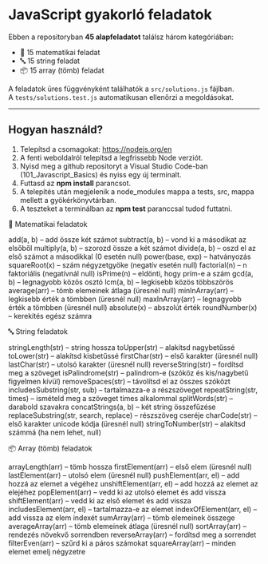 # JavaScript gyakorló feladatok

Ebben a repositoryban **45 alapfeladatot** találsz három kategóriában:  
- 🧮 15 matematikai feladat  
- 🔤 15 string feladat  
- 📦 15 array (tömb) feladat  

A feladatok üres függvényként találhatók a `src/solutions.js` fájlban.  
A `tests/solutions.test.js` automatikusan ellenőrzi a megoldásokat.

---

## Hogyan használd?

1. Telepítsd a csomagokat:
    https://nodejs.org/en
2. A fenti weboldalról telepítsd a legfrissebb Node verziót.
3. Nyisd meg a github repositoryt a Visual Studio Code-ban (101_Javascript_Basics) és nyiss egy új terminalt.
4. Futtasd az **npm install** parancsot.
5. A telepítés után megjelenik a node_modules mappa a tests, src, mappa mellett a gyökérkönyvtárban.
6. A teszteket a terminálban az **npm test** paranccsal tudod futtatni.


🧮 Matematikai feladatok

add(a, b) – add össze két számot
subtract(a, b) – vond ki a másodikat az elsőből
multiply(a, b) – szorozd össze a két számot
divide(a, b) – oszd el az első számot a másodikkal (0 esetén null)
power(base, exp) – hatványozás
squareRoot(x) – szám négyzetgyöke (negatív esetén null)
factorial(n) – n faktoriális (negatívnál null)
isPrime(n) – eldönti, hogy prím-e a szám
gcd(a, b) – legnagyobb közös osztó
lcm(a, b) – legkisebb közös többszörös
average(arr) – tömb elemeinek átlaga (üresnél null)
minInArray(arr) – legkisebb érték a tömbben (üresnél null)
maxInArray(arr) – legnagyobb érték a tömbben (üresnél null)
absolute(x) – abszolút érték
roundNumber(x) – kerekítés egész számra

🔤 String feladatok

stringLength(str) – string hossza
toUpper(str) – alakítsd nagybetűssé
toLower(str) – alakítsd kisbetűssé
firstChar(str) – első karakter (üresnél null)
lastChar(str) – utolsó karakter (üresnél null)
reverseString(str) – fordítsd meg a szöveget
isPalindrome(str) – palindrom-e (szóköz és kis/nagybetű figyelmen kívül)
removeSpaces(str) – távolítsd el az összes szóközt
includesSubstring(str, sub) – tartalmazza-e a részszöveget
repeatString(str, times) – ismételd meg a szöveget times alkalommal
splitWords(str) – darabold szavakra
concatStrings(a, b) – két string összefűzése
replaceSubstring(str, search, replace) – részszöveg cseréje
charCode(str) – első karakter unicode kódja (üresnél null)
stringToNumber(str) – alakítsd számmá (ha nem lehet, null)

📦 Array (tömb) feladatok

arrayLength(arr) – tömb hossza
firstElement(arr) – első elem (üresnél null)
lastElement(arr) – utolsó elem (üresnél null)
pushElement(arr, el) – add hozzá az elemet a végéhez
unshiftElement(arr, el) – add hozzá az elemet az elejéhez
popElement(arr) – vedd ki az utolsó elemet és add vissza
shiftElement(arr) – vedd ki az első elemet és add vissza
includesElement(arr, el) – tartalmazza-e az elemet
indexOfElement(arr, el) – add vissza az elem indexét
sumArray(arr) – tömb elemeinek összege
averageArray(arr) – tömb elemeinek átlaga (üresnél null)
sortArray(arr) – rendezés növekvő sorrendben
reverseArray(arr) – fordítsd meg a sorrendet
filterEven(arr) – szűrd ki a páros számokat
squareArray(arr) – minden elemet emelj négyzetre    

